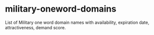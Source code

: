 # military-oneword-domains
List of Military one word domain names with availability, expiration date, attractiveness, demand score.
